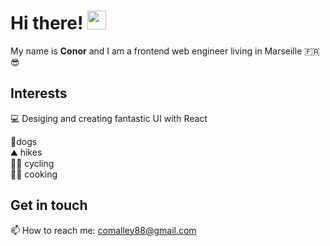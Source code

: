 # Hi there! <img src="https://raw.githubusercontent.com/MartinHeinz/MartinHeinz/master/wave.gif" width="30px">

My name is **Conor** and I am a frontend web engineer living in Marseille 🇫🇷 😎

Interests
  ---

💻 Desiging and creating fantastic UI with React 

🐶dogs </br>
⛰️ hikes </br>
🚴‍♂️ cycling </br>
👨‍🍳 cooking </br>

Get in touch
  ---

📫 How to reach me: comalley88@gmail.com

<!--
**comalley88/comalley88** is a ✨ _special_ ✨ repository because its `README.md` (this file) appears on your GitHub profile.

Here are some ideas to get you started:

- 🔭 I’m currently working on ...
- 🌱 I’m currently learning ...
- 👯 I’m looking to collaborate on ...
- 🤔 I’m looking for help with ...
- 💬 Ask me about ...
- 
- 😄 Pronouns: ...
- ⚡ Fun fact: ...
-->
